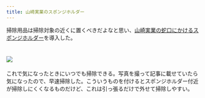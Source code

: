 ```yaml
---
title: 山崎実業のスポンジホルダー
---
```

掃除用品は掃除対象の近くに置くべきだよなと思い、[山崎実業の蛇口にかけるスポンジホルダー](https://www.amazon.co.jp/dp/B07MM4GC6P)を導入した。

![](https://lh4.googleusercontent.com/Uf2-DKQ6P81yKGFcGoD-BZ2j3VXFxCMekqzCI5fgCc89XVek0rXYSPCjTzT_HEX64ayuP7TJ6Nw-UBTPGu_G4dI1XtHgYkQYN30FvShbB5wrqzZGDRLz_SdqzglLwpvcxDPlT9RJ2thzx73qEmXzKA)
=============================================================================================================================================================================================

これで気になったときにいつでも掃除できる。写真を撮って記事に載せていたら気になったので、早速掃除した。こういうものを付けるとスポンジホルダー付近が掃除しにくくなるものだけど、これは引っ張るだけで外せて掃除しやすい。
